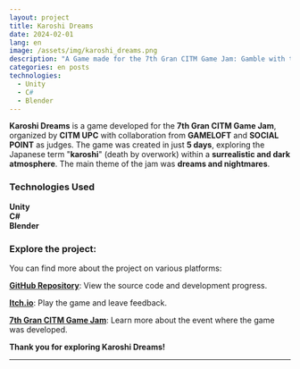 ```yaml
---
layout: project
title: Karoshi Dreams
date: 2024-02-01
lang: en
image: /assets/img/karoshi_dreams.png
description: "A Game made for the 7th Gran CITM Game Jam: Gamble with the devil while you work yourself to death."
categories: en posts
technologies:
  - Unity
  - C#
  - Blender
---
```


<link rel="stylesheet" type='text/css' href="https://cdn.jsdelivr.net/gh/devicons/devicon@latest/devicon.min.css" /> 

<p><b>Karoshi Dreams</b> is a game developed for the <b>7th Gran CITM Game Jam</b>, organized by <b>CITM UPC</b> with collaboration from <b>GAMELOFT</b> and <b>SOCIAL POINT</b> as judges. The game was created in just <b>5 days</b>, exploring the Japanese term "<b>karoshi</b>" (death by overwork) within a <b>surrealistic and dark atmosphere</b>. The main theme of the jam was <b>dreams and nightmares</b>.</p>

<div class="skills-section">
  <h3>Technologies Used</h3>
  <div class="skills">
    <div class="skill">
      <i class="devicon-unity-plain colored"></i>
      <span><b>Unity</b></span>
    </div>
    <div class="skill">
      <i class="devicon-csharp-plain colored"></i>
      <span><b>C#</b></span>
    </div>
    <div class="skill">
      <i class="devicon-blender-original colored"></i>
      <span><b>Blender</b></span>
    </div>
  </div>
</div>

<h3>Explore the project:</h3>

<p>You can find more about the project on various platforms:</p>
<p><a href="https://github.com/Very-Serious-Games/Karoshi-Dreams"><b>GitHub Repository</b></a>: View the source code and development progress.</p>
<p><a href="https://mdoradom.itch.io/karoshidreams"><b>Itch.io</b></a>: Play the game and leave feedback.</p>
<p><a href="https://itch.io/jam/7a-gran-citm-game-jam/"><b>7th Gran CITM Game Jam</b></a>: Learn more about the event where the game was developed.</p>

<p><b>Thank you for exploring Karoshi Dreams!</b></p>

---
